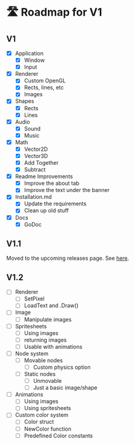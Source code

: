 # 🛣️ Roadmap for V1

## V1

- [x] Application
    - [x] Window
    - [x] Input

- [x] Renderer
    - [x] Custom OpenGL
    - [x] Rects, lines, etc
    - [x] Images

- [x] Shapes
    - [x] Rects
    - [x] Lines

- [x] Audio
    - [x] Sound
    - [x] Music

- [x] Math
    - [x] Vector2D
    - [x] Vector3D
    - [x] Add Together
    - [x] Subtract

- [x] Readme Improvements
    - [x] Improve the about tab
    - [x] Improve the text under the banner

- [x] Installation.md
    - [x] Update the requirements
    - [x] Clean up old stuff

- [x] Docs
    - [x] GoDoc

## V1.1

Moved to the upcoming releases page. See [here](https://vuelto.pp.ua/roadmap).

## V1.2
- [ ] Renderer
    - [ ] SetPixel
    - [ ] LoadText and .Draw()

- [ ] Image
    - [ ] Manipulate images

- [ ] Spritesheets
    - [ ] Using images
    - [ ] returning images
    - [ ] Usable with animations

- [ ] Node system
    - [ ] Movable nodes
        - [ ] Custom physics option
    - [ ] Static nodes
        - [ ] Unmovable
        - [ ] Just a basic image/shape

- [ ] Animations
    - [ ] Using images
    - [ ] Using spritesheets

- [ ] Custom color system
    - [ ] Color struct
    - [ ] NewColor function
    - [ ] Predefined Color constants
